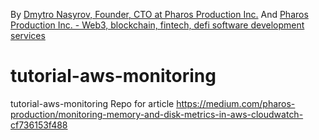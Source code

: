 By [Dmytro Nasyrov, Founder, CTO at Pharos Production Inc.](https://www.linkedin.com/in/dmytronasyrov/)
And [Pharos Production Inc. - Web3, blockchain, fintech, defi software development services](https://pharosproduction.com)

# tutorial-aws-monitoring
tutorial-aws-monitoring
Repo for article
https://medium.com/pharos-production/monitoring-memory-and-disk-metrics-in-aws-cloudwatch-cf736153f488
